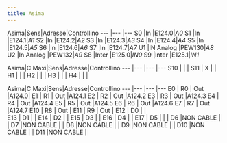```yaml
---
title: Asima
---
```


Asima|Sens|Adresse|Controllino
---  |---    |---
S0   |In        |E124.0|*A0*
S1   |In        |E124.1|*A1*
S2   |In        |E124.2|*A2*
S3   |In        |E124.3|*A3*
S4   |In        |E124.4|*A4*
S5   |In        |E124.5|*A5*
S6   |In        |E124.6|*A6*
S7   |In        |E124.7|*A7*
U1   |IN Analog |PEW130|*A8*
U2   |In Analog |PEW132|*A9*
S8   |Inter     |E125.0|*IN0*
S9   |Inter     |E125.1|*IN1*

Asima|C Maxi|Sens|Adresse|Controllino
---  |---  |---    |---
S10  |    |       |
S11  |  X  |       |
H1   |     |       |
H2   |     |       |
H3   |     |       |
H4   |     |       |

Asima|C Maxi|Sens|Adresse|Controllino
---  |---  |---    |---
E0   | R0  | Out   |A124.0|
E1   | R1  | Out   |A124.1
E2   | R2  | Out   |A124.2
E3   | R3  | Out   |A124.3
E4   | R4  | Out   |A124.4
E5   | R5  | Out   |A124.5
E6   | R6  | Out   |A124.6
E7   | R7  | Out   |A124.7
E10  | R8  | Out   |
E11  | R9  | Out   |
E12  | D0  |       |   
E13  | D1  |       |
E14  | D2  |       |
E15  | D3  |       |
E16  | D4  |       |
E17  | D5  |       |
| D6  |NON CABLE       |
| D7  |NON CABLE       |
| D8  |NON CABLE       |
| D9  |NON CABLE       |
| D10 |NON CABLE       |
| D11 |NON CABLE       |
